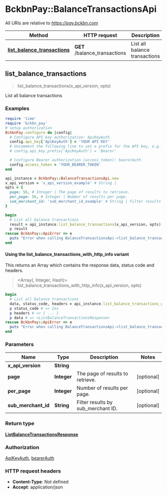 # BckbnPay::BalanceTransactionsApi

All URIs are relative to *https://pay.bckbn.com*

| Method | HTTP request | Description |
| ------ | ------------ | ----------- |
| [**list_balance_transactions**](BalanceTransactionsApi.md#list_balance_transactions) | **GET** /balance_transactions | List all balance transactions |


## list_balance_transactions

> <ListBalanceTransactionsResponse> list_balance_transactions(x_api_version, opts)

List all balance transactions

### Examples

```ruby
require 'time'
require 'bckbn_pay'
# setup authorization
BckbnPay.configure do |config|
  # Configure API key authorization: ApiKeyAuth
  config.api_key['ApiKeyAuth'] = 'YOUR API KEY'
  # Uncomment the following line to set a prefix for the API key, e.g. 'Bearer' (defaults to nil)
  # config.api_key_prefix['ApiKeyAuth'] = 'Bearer'

  # Configure Bearer authorization (access_token): bearerAuth
  config.access_token = 'YOUR_BEARER_TOKEN'
end

api_instance = BckbnPay::BalanceTransactionsApi.new
x_api_version = 'x_api_version_example' # String | 
opts = {
  page: 56, # Integer | The page of results to retrieve.
  per_page: 56, # Integer | Number of results per page.
  sub_merchant_id: 'sub_merchant_id_example' # String | Filter results by sub_merchant ID.
}

begin
  # List all balance transactions
  result = api_instance.list_balance_transactions(x_api_version, opts)
  p result
rescue BckbnPay::ApiError => e
  puts "Error when calling BalanceTransactionsApi->list_balance_transactions: #{e}"
end
```

#### Using the list_balance_transactions_with_http_info variant

This returns an Array which contains the response data, status code and headers.

> <Array(<ListBalanceTransactionsResponse>, Integer, Hash)> list_balance_transactions_with_http_info(x_api_version, opts)

```ruby
begin
  # List all balance transactions
  data, status_code, headers = api_instance.list_balance_transactions_with_http_info(x_api_version, opts)
  p status_code # => 2xx
  p headers # => { ... }
  p data # => <ListBalanceTransactionsResponse>
rescue BckbnPay::ApiError => e
  puts "Error when calling BalanceTransactionsApi->list_balance_transactions_with_http_info: #{e}"
end
```

### Parameters

| Name | Type | Description | Notes |
| ---- | ---- | ----------- | ----- |
| **x_api_version** | **String** |  |  |
| **page** | **Integer** | The page of results to retrieve. | [optional] |
| **per_page** | **Integer** | Number of results per page. | [optional] |
| **sub_merchant_id** | **String** | Filter results by sub_merchant ID. | [optional] |

### Return type

[**ListBalanceTransactionsResponse**](ListBalanceTransactionsResponse.md)

### Authorization

[ApiKeyAuth](../README.md#ApiKeyAuth), [bearerAuth](../README.md#bearerAuth)

### HTTP request headers

- **Content-Type**: Not defined
- **Accept**: application/json

